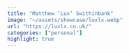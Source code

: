 ```yaml
---
title: "Matthew ‘Lux’ Swithinbank"
image: "~/assets/showcase/luxlx.webp"
url: "https://luxlx.co.uk/"
categories: ["personal"]
highlight: true
---
```

